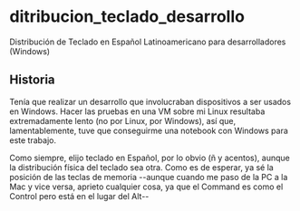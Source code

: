 # ditribucion_teclado_desarrollo
Distribución de Teclado en Español Latinoamericano para desarrolladores (Windows)

## Historia
Tenía que realizar un desarrollo que involucraban dispositivos a ser usados en Windows. Hacer las pruebas en una VM sobre mi Linux resultaba extremadamente lento (no por Linux, por Windows), así que, lamentablemente, tuve que conseguirme una notebook con Windows para este trabajo.

Como siempre, elijo teclado en Español, por lo obvio (ñ y acentos), aunque la distribución física del teclado sea otra. Como es de esperar, ya sé la posición de las teclas de memoria --aunque cuando me paso de la PC a la Mac y vice versa, aprieto cualquier cosa, ya que el Command es como el Control pero está en el lugar del Alt--
